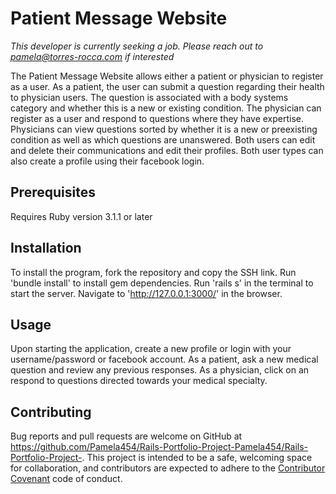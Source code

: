 # Patient Message Website

_This developer is currently seeking a job. Please reach out to pamela@torres-rocca.com if interested_

The Patient Message Website allows either a patient or physician to register as a user. As a patient, the user can submit a question regarding their health to physician users. The question is associated with a body systems category and whether this is a new or existing condition. The physician can register as a user and respond to questions where they have expertise. Physicians can view questions sorted by whether it is a new or preexisting condition as well as which questions are unanswered. Both users can edit and delete their communications and edit their profiles. Both user types can also create a profile using their facebook login.

## Prerequisites

Requires Ruby version 3.1.1 or later

## Installation

To install the program, fork the repository and copy the SSH link. Run 'bundle install' to install gem dependencies. Run 'rails s' in the terminal to start the server. Navigate to 'http://127.0.0.1:3000/' in the browser.

## Usage

Upon starting the application, create a new profile or login with your username/password or facebook account. As a patient, ask a new medical question and review any previous responses. As a physician, click on an respond to questions directed towards your medical specialty.

## Contributing

Bug reports and pull requests are welcome on GitHub at https://github.com/Pamela454/Rails-Portfolio-Project-Pamela454/Rails-Portfolio-Project-. This project is intended to be a safe, welcoming space for collaboration, and contributors are expected to adhere to the [Contributor Covenant](http://contributor-covenant.org) code of conduct.
